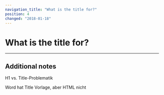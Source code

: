 ```yaml
---
navigation_title: "What is the title for?"
position: 4
changed: "2018-01-18"
---
```


# What is the title for?

****



## Additional notes

H1 vs. Title-Problematik

Word hat Title Vorlage, aber HTML nicht